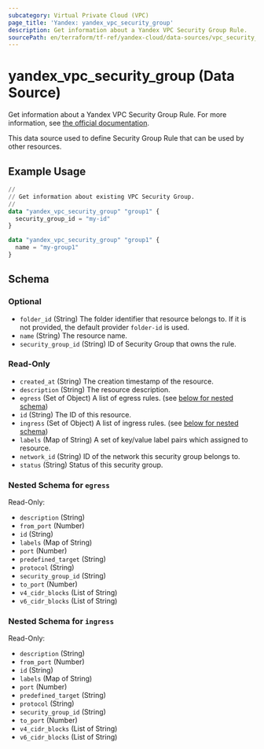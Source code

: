 ```yaml
---
subcategory: Virtual Private Cloud (VPC)
page_title: 'Yandex: yandex_vpc_security_group'
description: Get information about a Yandex VPC Security Group Rule.
sourcePath: en/terraform/tf-ref/yandex-cloud/data-sources/vpc_security_group.md
---
```


# yandex_vpc_security_group (Data Source)

Get information about a Yandex VPC Security Group Rule. For more information, see [the official documentation](https://yandex.cloud/docs/vpc/concepts/security-groups).

This data source used to define Security Group Rule that can be used by other resources.

## Example Usage

```terraform
//
// Get information about existing VPC Security Group.
//
data "yandex_vpc_security_group" "group1" {
  security_group_id = "my-id"
}

data "yandex_vpc_security_group" "group1" {
  name = "my-group1"
}
```

<!-- schema generated by tfplugindocs -->
## Schema

### Optional

- `folder_id` (String) The folder identifier that resource belongs to. If it is not provided, the default provider `folder-id` is used.
- `name` (String) The resource name.
- `security_group_id` (String) ID of Security Group that owns the rule.

### Read-Only

- `created_at` (String) The creation timestamp of the resource.
- `description` (String) The resource description.
- `egress` (Set of Object) A list of egress rules. (see [below for nested schema](#nestedatt--egress))
- `id` (String) The ID of this resource.
- `ingress` (Set of Object) A list of ingress rules. (see [below for nested schema](#nestedatt--ingress))
- `labels` (Map of String) A set of key/value label pairs which assigned to resource.
- `network_id` (String) ID of the network this security group belongs to.
- `status` (String) Status of this security group.

<a id="nestedatt--egress"></a>
### Nested Schema for `egress`

Read-Only:

- `description` (String)
- `from_port` (Number)
- `id` (String)
- `labels` (Map of String)
- `port` (Number)
- `predefined_target` (String)
- `protocol` (String)
- `security_group_id` (String)
- `to_port` (Number)
- `v4_cidr_blocks` (List of String)
- `v6_cidr_blocks` (List of String)


<a id="nestedatt--ingress"></a>
### Nested Schema for `ingress`

Read-Only:

- `description` (String)
- `from_port` (Number)
- `id` (String)
- `labels` (Map of String)
- `port` (Number)
- `predefined_target` (String)
- `protocol` (String)
- `security_group_id` (String)
- `to_port` (Number)
- `v4_cidr_blocks` (List of String)
- `v6_cidr_blocks` (List of String)
